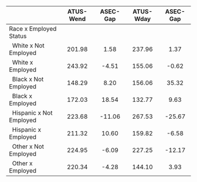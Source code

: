 
|                      |    ATUS-Wend |     ASEC-Gap |    ATUS-Wday |     ASEC-Gap |
| -------------------- | :----------: | :----------: | :----------: | :----------: |
| Race x Employed Status |              |              |              |              |
| &nbsp;&nbsp;White x Not Employed |       201.98 |         1.58 |       237.96 |         1.37 |
| &nbsp;&nbsp;White x Employed |       243.92 |        -4.51 |       155.06 |        -0.62 |
| &nbsp;&nbsp;Black x Not Employed |       148.29 |         8.20 |       156.06 |        35.32 |
| &nbsp;&nbsp;Black x Employed |       172.03 |        18.54 |       132.77 |         9.63 |
| &nbsp;&nbsp;Hispanic x Not Employed |       223.68 |       -11.06 |       267.53 |       -25.67 |
| &nbsp;&nbsp;Hispanic x Employed |       211.32 |        10.60 |       159.82 |        -6.58 |
| &nbsp;&nbsp;Other x Not Employed |       224.95 |        -6.09 |       227.25 |       -12.17 |
| &nbsp;&nbsp;Other x Employed |       220.34 |        -4.28 |       144.10 |         3.93 |

